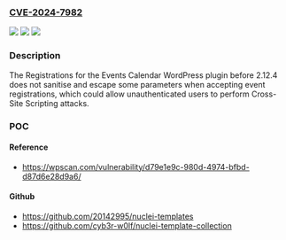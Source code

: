 ### [CVE-2024-7982](https://cve.mitre.org/cgi-bin/cvename.cgi?name=CVE-2024-7982)
![](https://img.shields.io/static/v1?label=Product&message=Registrations%20for%20the%20Events%20Calendar&color=blue)
![](https://img.shields.io/static/v1?label=Version&message=0%3C%202.12.4%20&color=brighgreen)
![](https://img.shields.io/static/v1?label=Vulnerability&message=CWE-79%20Cross-Site%20Scripting%20(XSS)&color=brighgreen)

### Description

The Registrations for the Events Calendar  WordPress plugin before 2.12.4 does not sanitise and escape some parameters when accepting event registrations, which could allow unauthenticated users to perform Cross-Site Scripting attacks.

### POC

#### Reference
- https://wpscan.com/vulnerability/d79e1e9c-980d-4974-bfbd-d87d6e28d9a6/

#### Github
- https://github.com/20142995/nuclei-templates
- https://github.com/cyb3r-w0lf/nuclei-template-collection

